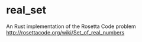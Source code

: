 # real_set

An Rust implementation of the Rosetta Code problem http://rosettacode.org/wiki/Set_of_real_numbers